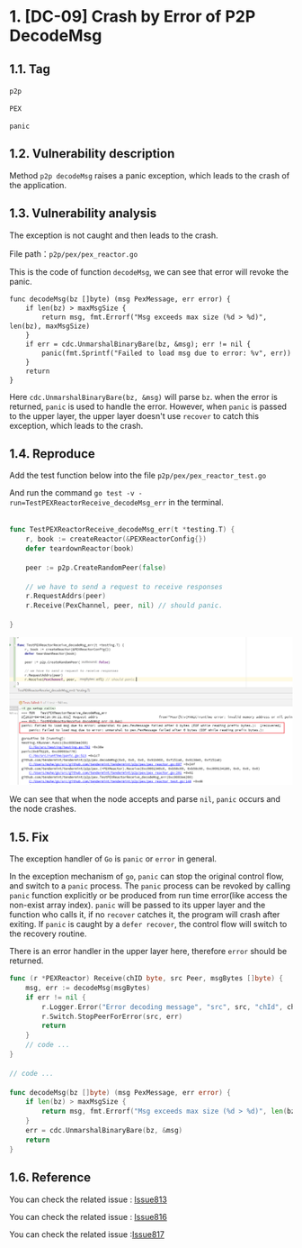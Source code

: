 # 1. [DC-09] Crash by Error of P2P DecodeMsg

## 1.1. Tag

`p2p`

`PEX`

`panic`

## 1.2. Vulnerability description

Method `p2p decodeMsg` raises a panic exception, which leads to the crash of the application.

## 1.3. Vulnerability analysis

The exception is not caught and then leads to the crash.

File path：`p2p/pex/pex_reactor.go`

This is the code of function `decodeMsg`, we can see that error will revoke the panic.

```golang
func decodeMsg(bz []byte) (msg PexMessage, err error) {
    if len(bz) > maxMsgSize {
        return msg, fmt.Errorf("Msg exceeds max size (%d > %d)", len(bz), maxMsgSize)
    }
    if err = cdc.UnmarshalBinaryBare(bz, &msg); err != nil {
        panic(fmt.Sprintf("Failed to load msg due to error: %v", err))
    }
    return
}
```

Here `cdc.UnmarshalBinaryBare(bz, &msg)` will parse `bz`. when the error is returned, `panic` is used to handle the error. However, when `panic` is passed to the upper layer, the upper layer doesn't use `recover` to catch this exception, which leads to the crash.

## 1.4. Reproduce

Add the test function below into the file `p2p/pex/pex_reactor_test.go`

And run the command `go test -v -run=TestPEXReactorReceive_decodeMsg_err` in the terminal.

```go

func TestPEXReactorReceive_decodeMsg_err(t *testing.T) {
    r, book := createReactor(&PEXReactorConfig{})
    defer teardownReactor(book)

    peer := p2p.CreateRandomPeer(false)

    // we have to send a request to receive responses
    r.RequestAddrs(peer)
    r.Receive(PexChannel, peer, nil) // should panic.

}
```

![1](./pic/1.png)

We can see that when the node accepts and parse `nil`, `panic` occurs and the node crashes.

## 1.5. Fix

The exception handler of `Go` is `panic` or `error` in general.

In the exception mechanism of `go`, `panic` can stop the original control flow, and switch to a `panic` process. The `panic` process can be revoked by calling `panic` function explicitly or be produced from run time error(like access the non-exist array index). `panic` will be passed to its upper layer and the function who calls it, if no `recover` catches it, the program will crash after exiting. If `panic` is caught by a `defer recover`, the control flow will switch to the recovery routine.

There is an error handler in the upper layer here, therefore `error` should be returned.

```go
func (r *PEXReactor) Receive(chID byte, src Peer, msgBytes []byte) {
    msg, err := decodeMsg(msgBytes)
    if err != nil {
        r.Logger.Error("Error decoding message", "src", src, "chId", chID, "msg", msg, "err", err, "bytes", msgBytes)
        r.Switch.StopPeerForError(src, err)
        return
    }
    // code ...
}

// code ...

func decodeMsg(bz []byte) (msg PexMessage, err error) {
    if len(bz) > maxMsgSize {
        return msg, fmt.Errorf("Msg exceeds max size (%d > %d)", len(bz), maxMsgSize)
    }
    err = cdc.UnmarshalBinaryBare(bz, &msg)
    return
}
```

## 1.6. Reference

You can check the related issue : [Issue813](https://github.com/tendermint/tendermint/issues/813)

You can check the related issue : [Issue816](https://github.com/tendermint/tendermint/issues/816)

You can check the related issue :[Issue817](https://github.com/tendermint/tendermint/issues/817)
